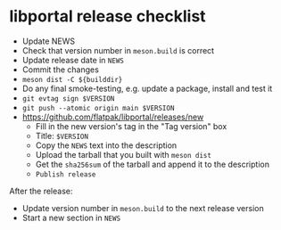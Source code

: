 libportal release checklist
===========================

* Update NEWS
* Check that version number in `meson.build` is correct
* Update release date in `NEWS`
* Commit the changes
* `meson dist -C ${builddir}`
* Do any final smoke-testing, e.g. update a package, install and test it
* `git evtag sign $VERSION`
* `git push --atomic origin main $VERSION`
* https://github.com/flatpak/libportal/releases/new
    * Fill in the new version's tag in the "Tag version" box
    * Title: `$VERSION`
    * Copy the `NEWS` text into the description
    * Upload the tarball that you built with `meson dist`
    * Get the `sha256sum` of the tarball and append it to the description
    * `Publish release`

After the release:

* Update version number in `meson.build` to the next release version
* Start a new section in `NEWS`
